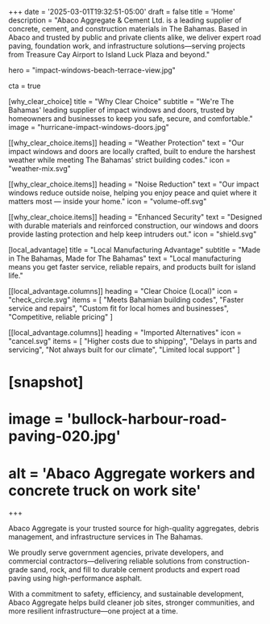 +++
date = '2025-03-01T19:32:51-05:00'
draft = false
title = 'Home'
description = "Abaco Aggregate & Cement Ltd. is a leading supplier of concrete, cement, and construction materials in The Bahamas. Based in Abaco and trusted by public and private clients alike, we deliver expert road paving, foundation work, and infrastructure solutions—serving projects from Treasure Cay Airport to Island Luck Plaza and beyond."

hero = "impact-windows-beach-terrace-view.jpg"

cta = true

[why_clear_choice]
title = "Why Clear Choice"
subtitle = "We're The Bahamas' leading supplier of impact windows and doors, trusted by homeowners and businesses to keep you safe, secure, and comfortable."
image = "hurricane-impact-windows-doors.jpg"

[[why_clear_choice.items]]
heading = "Weather Protection"
text = "Our impact windows and doors are locally crafted, built to endure the harshest weather while meeting The Bahamas' strict building codes."
icon = "weather-mix.svg"

[[why_clear_choice.items]]
heading = "Noise Reduction"
text = "Our impact windows reduce outside noise, helping you enjoy peace and quiet where it matters most — inside your home."
icon = "volume-off.svg"

[[why_clear_choice.items]]
heading = "Enhanced Security"
text = "Designed with durable materials and reinforced construction, our windows and doors provide lasting protection and help keep intruders out."
icon = "shield.svg"


[local_advantage]
title = "Local Manufacturing Advantage"
subtitle = "Made in The Bahamas, Made for The Bahamas"
text = "Local manufacturing means you get faster service, reliable repairs, and products built for island life."

[[local_advantage.columns]]
heading = "Clear Choice (Local)"
icon = "check_circle.svg"
items = [
  "Meets Bahamian building codes",
  "Faster service and repairs",
  "Custom fit for local homes and businesses",
  "Competitive, reliable pricing"
]

[[local_advantage.columns]]
heading = "Imported Alternatives"
icon = "cancel.svg"
items = [
  "Higher costs due to shipping",
  "Delays in parts and servicing",
  "Not always built for our climate",
  "Limited local support"
]


# [snapshot]
#   image = 'bullock-harbour-road-paving-020.jpg'
#   alt = 'Abaco Aggregate workers and concrete truck on work site'

+++

<!-- Abaco Aggregate, your premier source for high-quality construction materials and services in the Bahamas. -->

<!-- From premium aggregates to top-tier cement and expert asphalt paving, we're committed to delivering excellence in every project we undertake. -->

<!-- With a focus on efficiency, safety, and community development, Abaco Aggregate is your trusted partner for building a sustainable future. -->

Abaco Aggregate is your trusted source for high-quality aggregates, debris management, and infrastructure services in The Bahamas.

We proudly serve government agencies, private developers, and commercial contractors—delivering reliable solutions from construction-grade sand, rock, and fill to durable cement products and expert road paving using high-performance asphalt.

With a commitment to safety, efficiency, and sustainable development, Abaco Aggregate helps build cleaner job sites, stronger communities, and more resilient infrastructure—one project at a time.